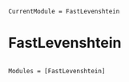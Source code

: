 ```@meta
CurrentModule = FastLevenshtein
```

# FastLevenshtein

```@index
```

```@autodocs
Modules = [FastLevenshtein]
```
